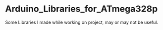# Arduino_Libraries_for_ATmega328p
Some Libraries I made while working on project, may or may not be useful.

